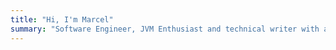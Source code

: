 ```yaml
---
title: "Hi, I'm Marcel"
summary: "Software Engineer, JVM Enthusiast and technical writer with a focus on architecture, backend, automation, DevOps, monitoring, performance and, security."
---
```

